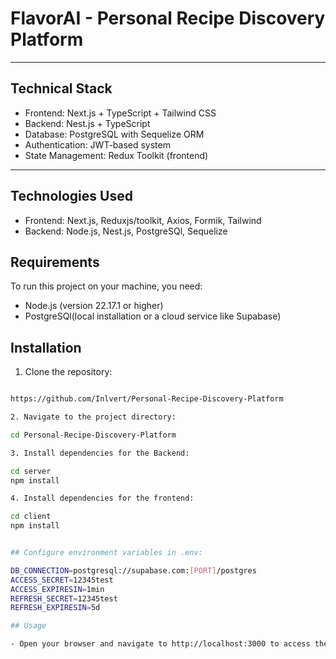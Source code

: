 # FlavorAI - Personal Recipe Discovery Platform

---

## Technical Stack

- Frontend: Next.js + TypeScript + Tailwind CSS
- Backend: Nest.js + TypeScript
- Database: PostgreSQL with Sequelize ORM
- Authentication: JWT-based system
- State Management: Redux Toolkit (frontend)

---

## Technologies Used

- Frontend: Next.js, Reduxjs/toolkit, Axios, Formik, Tailwind
- Backend: Node.js, Nest.js, PostgreSQl, Sequelize

## Requirements

To run this project on your machine, you need:

- Node.js (version 22.17.1 or higher)
- PostgreSQl(local installation or a cloud service like Supabase)

## Installation

1. Clone the repository:

```bash

https://github.com/Inlvert/Personal-Recipe-Discovery-Platform

2. Navigate to the project directory:

cd Personal-Recipe-Discovery-Platform

3. Install dependencies for the Backend:

cd server
npm install

4. Install dependencies for the frontend:

cd client
npm install


## Configure environment variables in .env:

DB_CONNECTION=postgresql://supabase.com:[PORT]/postgres
ACCESS_SECRET=12345test
ACCESS_EXPIRESIN=1min
REFRESH_SECRET=12345test
REFRESH_EXPIRESIN=5d

## Usage

- Open your browser and navigate to http://localhost:3000 to access the application.